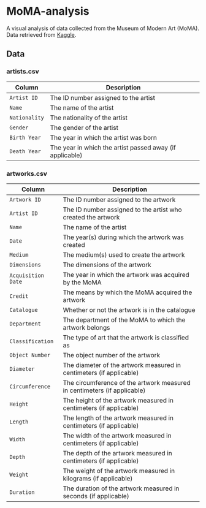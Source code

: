 # MoMA-analysis

A visual analysis of data collected from the Museum of Modern Art (MoMA).   
Data retrieved from [Kaggle](https://www.kaggle.com/momanyc/museum-collection/data).

## Data

### artists.csv 

| Column | Description |
| --- | --- |
| `Artist ID` | The ID number assigned to the artist |
| `Name` | The name of the artist |
| `Nationality` | The nationality of the artist |
| `Gender` | The gender of the artist |
| `Birth Year` | The year in which the artist was born |
| `Death Year` | The year in which the artist passed away (if applicable) |

### artworks.csv

| Column | Description |
| --- | --- |
| `Artwork ID` | The ID number assigned to the artwork |
| `Artist ID` | The ID number assigned to the artist who created the artwork |
| `Name` | The name of the artist |
| `Date` | The year(s) during which the artwork was created |
| `Medium` | The medium(s) used to create the artwork |
| `Dimensions` | The dimensions of the artwork |
| `Acquisition Date` | The year in which the artwork was acquired by the MoMA |
| `Credit` | The means by which the MoMA acquired the artwork | 
| `Catalogue` | Whether or not the artwork is in the catalogue | 
| `Department` | The department of the MoMA to which the artwork belongs |
| `Classification` | The type of art that the artwork is classified as |
| `Object Number` | The object number of the artwork |
| `Diameter` | The diameter of the artwork measured in centimeters (if applicable) |
| `Circumference` | The circumference of the artwork measured in centimeters (if applicable) |
| `Height` | The height of the artwork measured in centimeters (if applicable) |
| `Length` | The length of the artwork measured in centimeters (if applicable) |
| `Width` | The width of the artwork measured in centimeters (if applicable) |
| `Depth` | The depth of the artwork measured in centimeters (if applicable) |
| `Weight` | The weight of the artwork measured in kilograms (if applicable) |
| `Duration` | The duration of the artwork measured in seconds (if applicable) |
